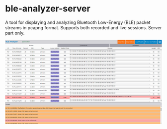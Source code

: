 # ble-analyzer-server
A tool for displaying and analyzing Bluetooth Low-Energy (BLE) packet streams in pcapng format. Supports both recorded and live sessions. Server part only.

![Screenshot](./Screenshot_Overview.png)
